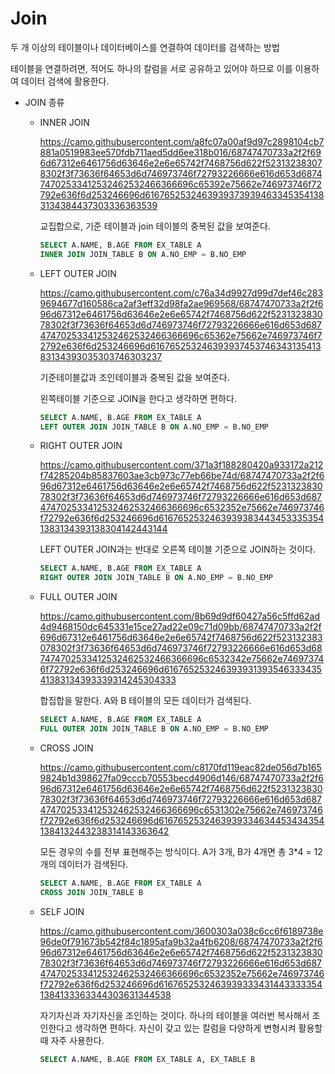 # Join

두 개 이상의 테이블이나 데이터베이스를 연결하여 데이터를 검색하는 방법

테이블을 연결하려면, 적어도 하나의 칼럼을 서로 공유하고 있어야 하므로 이를 이용하여 데이터 검색에 활용한다.

- JOIN 종류

  - INNER JOIN

    https://camo.githubusercontent.com/a8fc07a00af9d97c2898104cb7881a0519983ee570fdb711aed5dd6ee318b016/68747470733a2f2f696d67312e6461756d63646e2e6e65742f7468756d622f523132383078302f3f73636f64653d6d746973746f72793226666e616d653d687474702533412532462532466366696c65392e75662e746973746f72792e636f6d253246696d61676525324639393739394633453541383134384437303336363539

    교집합으로, 기준 테이블과 join 테이블의 중복된 값을 보여준다.

    ```sql
    SELECT A.NAME, B.AGE FROM EX_TABLE A
    INNER JOIN JOIN_TABLE B ON A.NO_EMP = B.NO_EMP
    ```

  - LEFT OUTER JOIN

    https://camo.githubusercontent.com/c76a34d9927d99d7def46c2839694677d160586ca2af3eff32d98fa2ae969568/68747470733a2f2f696d67312e6461756d63646e2e6e65742f7468756d622f523132383078302f3f73636f64653d6d746973746f72793226666e616d653d687474702533412532462532466366696c65362e75662e746973746f72792e636f6d253246696d61676525324639393745374634313541383134393035303746303237

    기준테이블값과 조인테이블과 중복된 값을 보여준다.

    왼쪽테이블 기준으로 JOIN을 한다고 생각하면 편하다.

    ```sql
    SELECT A.NAME, B.AGE FROM EX_TABLE A
    LEFT OUTER JOIN JOIN_TABLE B ON A.NO_EMP = B.NO_EMP
    ```

  - RIGHT OUTER JOIN

    https://camo.githubusercontent.com/371a3f188280420a933172a212f74285204b85837603ae3cb973c77eb66be74d/68747470733a2f2f696d67312e6461756d63646e2e6e65742f7468756d622f523132383078302f3f73636f64653d6d746973746f72793226666e616d653d687474702533412532462532466366696c6532352e75662e746973746f72792e636f6d253246696d61676525324639393834434533353541383134393138304142443144

    LEFT OUTER JOIN과는 반대로 오른쪽 테이블 기준으로 JOIN하는 것이다.

    ```sql
    SELECT A.NAME, B.AGE FROM EX_TABLE A
    RIGHT OUTER JOIN JOIN_TABLE B ON A.NO_EMP = B.NO_EMP
    ```

  - FULL OUTER JOIN

    https://camo.githubusercontent.com/8b69d9df60427a56c5ffd62ad4d9468150dc645331e15ce27ad22e09c71d09bb/68747470733a2f2f696d67312e6461756d63646e2e6e65742f7468756d622f523132383078302f3f73636f64653d6d746973746f72793226666e616d653d687474702533412532462532466366696c6532342e75662e746973746f72792e636f6d253246696d61676525324639393139354633343541383134393339314245304333

    합집합을 말한다. A와 B 테이블의 모든 데이터가 검색된다.

    ```sql
    SELECT A.NAME, B.AGE FROM EX_TABLE A
    FULL OUTER JOIN JOIN_TABLE B ON A.NO_EMP = B.NO_EMP
    ```

  - CROSS JOIN

    https://camo.githubusercontent.com/c8170fd119eac82de056d7b1659824b1d398627fa09cccb70553becd4906d146/68747470733a2f2f696d67312e6461756d63646e2e6e65742f7468756d622f523132383078302f3f73636f64653d6d746973746f72793226666e616d653d687474702533412532462532466366696c6531302e75662e746973746f72792e636f6d253246696d61676525324639393346344534343541384132443238314143363642

    모든 경우의 수를 전부 표현해주는 방식이다. A가 3개, B가 4개면 총 3*4 = 12개의 데이터가 검색된다.

    ```sql
    SELECT A.NAME, B.AGE FROM EX_TABLE A
    CROSS JOIN JOIN_TABLE B
    ```

  - SELF JOIN

    https://camo.githubusercontent.com/3600303a038c6cc6f6189738e96de0f791673b542f84c1895afa9b32a4fb6208/68747470733a2f2f696d67312e6461756d63646e2e6e65742f7468756d622f523132383078302f3f73636f64653d6d746973746f72793226666e616d653d687474702533412532462532466366696c6532352e75662e746973746f72792e636f6d253246696d61676525324639393334314433333541384133363344303631344538

    자기자신과 자기자신을 조인하는 것이다. 하나의 테이블을 여러번 복사해서 조인한다고 생각하면 편하다. 자신이 갖고 있는 칼럼을 다양하게 변형시켜 활용할 때 자주 사용한다.

    ```sql
    SELECT A.NAME, B.AGE FROM EX_TABLE A, EX_TABLE B
    ```
